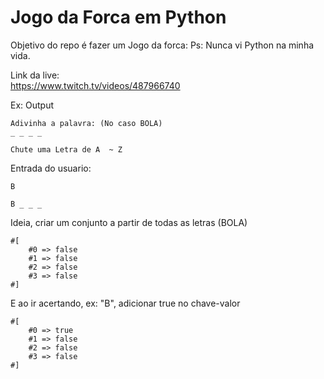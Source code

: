 # Jogo da Forca em Python


Objetivo do repo é fazer um Jogo da forca:
Ps: Nunca vi Python na minha vida.

Link da live:   
https://www.twitch.tv/videos/487966740   

Ex:
Output
```shell
Adivinha a palavra: (No caso BOLA)
_ _ _ _ 

Chute uma Letra de A  ~ Z
```

Entrada do usuario:
```
B
```

```
B _ _ _ 
```


Ideia, criar um conjunto a partir de todas as letras (BOLA)
```
#[
    #0 => false
    #1 => false
    #2 => false
    #3 => false
#]
```

E ao ir acertando, ex: "B", adicionar true no chave-valor
```
#[
    #0 => true
    #1 => false
    #2 => false
    #3 => false
#]
```
